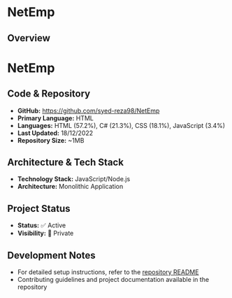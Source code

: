 # NetEmp
## Overview

# NetEmp

## Code & Repository

- **GitHub:** https://github.com/syed-reza98/NetEmp
- **Primary Language:** HTML
- **Languages:** HTML (57.2%), C# (21.3%), CSS (18.1%), JavaScript (3.4%)
- **Last Updated:** 18/12/2022
- **Repository Size:** ~1MB

## Architecture & Tech Stack

- **Technology Stack:** JavaScript/Node.js
- **Architecture:** Monolithic Application

## Project Status

- **Status:** ✅ Active
- **Visibility:** 🔐 Private

## Development Notes

- For detailed setup instructions, refer to the [repository README](https://github.com/syed-reza98/NetEmp#readme)
- Contributing guidelines and project documentation available in the repository
